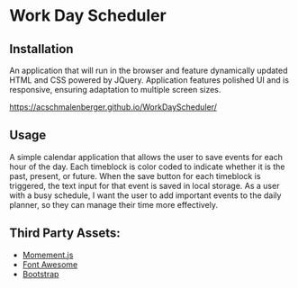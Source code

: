 # Work Day Scheduler


## Installation
An application that will run in the browser and feature dynamically updated HTML and CSS powered by JQuery. Application features polished UI and is responsive, ensuring adaptation to multiple screen sizes.

https://acschmalenberger.github.io/WorkDayScheduler/

## Usage
A simple calendar application that allows the user to save events for each hour of the day. Each timeblock is color coded to indicate whether it is the past, present, or future. When the save button for each timeblock is triggered, the text input for that event is saved in local storage. As a user with a busy schedule, I want the user to add important events to the daily planner, so they can manage their time more effectively.

## Third Party Assets:

* [Momement.js](https://momentjs.com/)
* [Font Awesome](https://fontawesome.com/)
* [Bootstrap](https://getbootstrap.com/)
